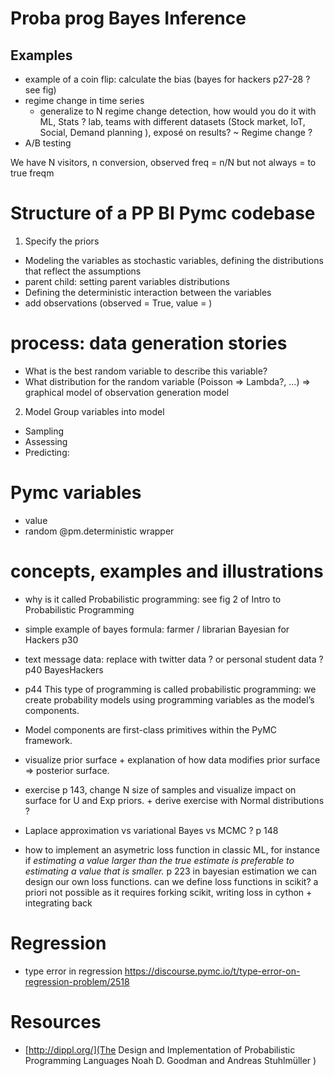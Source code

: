 # Proba prog Bayes Inference

## Examples

- example of a coin flip: calculate the bias (bayes for hackers p27-28 ? see fig)
- regime change in time series
    - generalize to N regime change detection, how would you do it with ML, Stats ?
lab, teams with different datasets (Stock market, IoT, Social, Demand planning ),  exposé on results?
~ Regime change ?
- A/B testing

We have N visitors, n conversion, observed freq = n/N but not always = to true freqm

# Structure of a PP BI Pymc codebase

1. Specify the priors
* Modeling the variables as stochastic variables, defining the distributions that reflect the assumptions
* parent child:  setting parent variables distributions
* Defining the deterministic interaction between the variables
* add observations (observed = True, value = <samples>)

# process: data generation stories
- What is the best random variable to describe this variable?
- What distribution for the random variable (Poisson => Lambda?, ...)
=> graphical model of observation generation model


2. Model
Group variables into model





* Sampling
* Assessing
* Predicting:

# Pymc variables
- value
- random
@pm.deterministic wrapper


# concepts, examples and illustrations

- why is it called Probabilistic programming: see fig 2 of  Intro to Probabilistic Programming
- simple example of bayes formula: farmer / librarian Bayesian for Hackers p30
- text message data: replace with twitter data ? or personal student data ? p40 BayesHackers
- p44 This type of programming is called probabilistic programming: we create probability models using programming variables as the model’s components.
- Model components are first-class primitives within the PyMC framework.

- visualize prior surface + explanation of how data modifies prior surface => posterior surface.
- exercise p 143, change N size of samples and visualize impact on surface for U and Exp priors. + derive exercise with Normal distributions ?
- Laplace approximation vs variational Bayes vs MCMC ? p 148
- how to implement an asymetric loss function in classic ML, for instance if *estimating a value larger than the true estimate is preferable to estimating a value that is smaller.* p 223
in bayesian estimation we can design our own loss functions.
can we define loss functions in scikit? a priori not possible as it requires forking scikit, writing loss in cython + integrating back

# Regression
- type error in regression
https://discourse.pymc.io/t/type-error-on-regression-problem/2518



# Resources

- [http://dippl.org/](The Design and Implementation of Probabilistic Programming Languages
Noah D. Goodman and Andreas Stuhlmüller )
